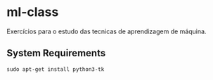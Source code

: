 # ml-class
Exercícios para o estudo das tecnicas de aprendizagem de máquina.

System Requirements
---
`sudo apt-get install python3-tk`
